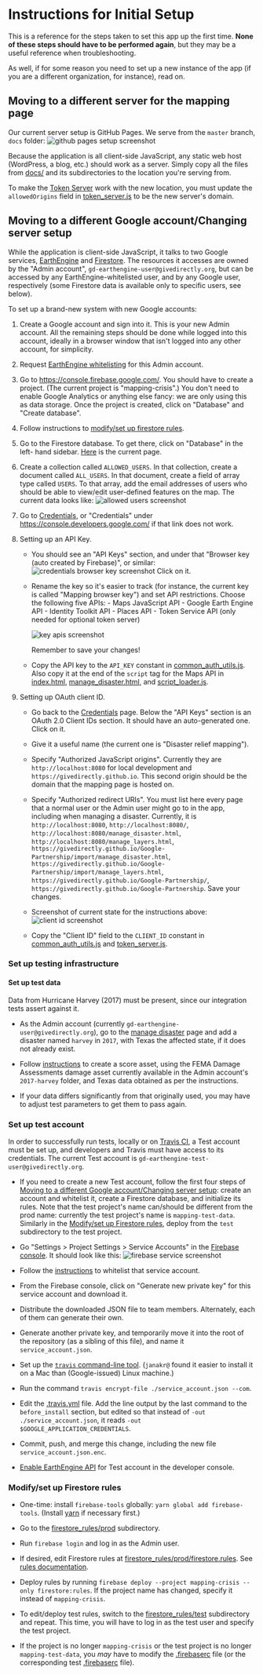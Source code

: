 # Instructions for Initial Setup

This is a reference for the steps taken to set this app up the first time.
**None of these steps should have to be performed again**, but they may be a
useful reference when troubleshooting.

As well, if for some reason you need to set up a new instance of the app (if you
are a different organization, for instance), read on.

## Moving to a different server for the mapping page

Our current server setup is GitHub Pages. We serve from the `master` branch,
`docs` folder:
![github pages setup screenshot](./markdown_images/github_pages.png)

Because the application is all client-side JavaScript, any static web host
(WordPress, a blog, etc.) should work as a server. Simply copy all the files
from [docs/](./docs) and its subdirectories to the location you're serving from.

To make the [Token Server](./token_server/README.md) work with the new location,
you must update the `allowedOrigins` field in
[token_server.js](./token_server/token_server.js) to be the new server's domain.

## Moving to a different Google account/Changing server setup

While the application is client-side JavaScript, it talks to two Google
services, [EarthEngine](https://earthengine.google.com) and
[Firestore](https://firestore.google.com). The resources it accesses are owned
by the "Admin account", `gd-earthengine-user@givedirectly.org`, but can be
accessed by any EarthEngine-whitelisted user, and by any Google user,
respectively (some Firestore data is available only to specific users, see
below).

To set up a brand-new system with new Google accounts:

1.  Create a Google account and sign into it. This is your new Admin account.
    All the remaining steps should be done while logged into this account,
    ideally in a browser window that isn't logged into any other account, for
    simplicity.

1.  Request [EarthEngine whitelisting](https://signup.earthengine.google.com/)
    for this Admin account.

1.  Go to https://console.firebase.google.com/. You should have to create a
    project. (The current project is "mapping-crisis".) You don't need to
    enable Google Analytics or anything else fancy: we are only using this as
    data storage. Once the project is created, click on "Database" and "Create
    database".

1.  Follow instructions to
[modify/set up firestore rules](#modifyset-up-firestore-rules).

1.  Go to the Firestore database. To get there, click on "Database" in the left-
    hand sidebar.
    [Here](https://firebase.corp.google.com/project/mapping-crisis/database/firestore/data~2F)
    is the current page.

1.  Create a collection called `ALLOWED_USERS`. In that collection, create a
    document called `ALL_USERS`. In that document, create a field of array type
    called `USERS`. To that array, add the email addresses of users who should
    be able to view/edit user-defined features on the map. The current data
    looks like: ![allowed users screenshot](./markdown_images/allowed_users.png)

1.  Go to [Credentials](https://console.developers.google.com/apis/credentials),
    or "Credentials" under https://console.developers.google.com/ if that link
    does not work.

1.  Setting up an API Key.

    -  You should see an "API Keys" section, and under that "Browser key (auto
       created by Firebase)", or similar:
       ![credentials browser key screenshot](./markdown_images/credentials_browser_key.png)
       Click on it.

    -  Rename the key so it's easier to track (for instance, the current key is
       called "Mapping browser key") and set API restrictions. Choose the
       following five APIs:
           -   Maps JavaScript API
           -   Google Earth Engine API
           -   Identity Toolkit API
           -   Places API
           -   Token Service API (only needed for optional token server)
  
       ![key apis screenshot](./markdown_images/key_apis.png)
  
       Remember to save your changes!

    -  Copy the API key to the `API_KEY` constant in 
       [common_auth_utils.js](./docs/common_auth_utils.js). Also copy it at the
       end of the `script` tag for the Maps API in
       [index.html](./docs/index.html),
       [manage_disaster.html](./docs/import/manage_disaster.html), and
       [script_loader.js](./cypress/support/script_loader.js).

1.  Setting up OAuth client ID.

    -  Go back to the
       [Credentials](https://console.developers.google.com/apis/credentials)
       page. Below the "API Keys" section is an OAuth 2.0 Client IDs section. It
       should have an auto-generated one. Click on it.

    -  Give it a useful name (the current one is "Disaster relief mapping").
  
    -  Specify "Authorized JavaScript origins". Currently they are
       `http://localhost:8080` for local development and
       `https://givedirectly.github.io`. This second origin should be the domain
       that the mapping page is hosted on.
  
    -  Specify "Authorized redirect URIs". You must list here every page that a
       normal user or the Admin user might go to in the app, including when
       managing a disaster. Currently, it is `http://localhost:8080`,
       `http://localhost:8080/`, `http://localhost:8080/manage_disaster.html`,
       `http://localhost:8080/manage_layers.html`,
       `https://givedirectly.github.io/Google-Partnership/import/manage_disaster.html`,
       `https://givedirectly.github.io/Google-Partnership/import/manage_layers.html`,
       `https://givedirectly.github.io/Google-Partnership/`,
       `https://givedirectly.github.io/Google-Partnership`. Save your changes.

    -  Screenshot of current state for the instructions above:
       ![client id screenshot](./markdown_images/client_id.png)

    -  Copy the "Client ID" field to the `CLIENT_ID` constant in
       [common_auth_utils.js](./docs/common_auth_utils.js) and
       [token_server.js](./token_server/token_server.js).

### Set up testing infrastructure

#### Set up test data
 
Data from Hurricane Harvey (2017) must be present, since our integration tests
assert against it.

-  As the Admin account (currently `gd-earthengine-user@givedirectly.org`), go
   to the
   [manage disaster](https://givedirectly.github.io/Google-Partnership/import/manage_disaster.html)
   page and add a disaster named `harvey` in `2017`, with Texas the affected
   state, if it does not already exist.

-  Follow [instructions](https://docs.google.com/document/d/1WnjHIexMnlVkn5lqnzYlBVg4aWxh2wVDZI2DBAu-TGI/edit?disco=AAAAEE2MdUU&ts=5e1368bd&usp_dm=true)
   to create a score asset, using the FEMA Damage Assessments damage asset
   currently available in the Admin account's `2017-harvey` folder, and Texas
   data obtained as per the instructions.

-  If your data differs significantly from that originally used, you may have
   to adjust test parameters to get them to pass again.

### Set up test account

In order to successfully run tests, locally or on
[Travis CI](https://travis-ci.com/givedirectly/Google-Partnership/), a Test
account must be set up, and developers and Travis must have access to its
credentials. The current Test account is
`gd-earthengine-test-user@givedirectly.org`.

-  If you need to create a new Test account, follow the first four steps of
   [Moving to a different Google account/Changing server setup](#moving-to-a-different-google-accountchanging-server-setup):
   create an account and whitelist it, create a Firestore database, and
   initialize its rules. Note that the test project's name can/should be
   different from the prod name: currently the test project's name is
   `mapping-test-data`. Similarly in the
   [Modify/set up Firestore rules](#modifyset-up-firestore-rules), deploy from
   the `test` subdirectory to the test project.

-  Go "Settings > Project Settings > Service Accounts" in the
   [Firebase console](https://console.firebase.google.com). It should look like
   this: ![firebase service screenshot](./markdown_images/firebase_service.png)

-  Follow the
   [instructions](https://developers.google.com/earth-engine/service_account) to
   whitelist that service account.

-  From the Firebase console, click on "Generate new private key" for this
   service account and download it.

-  Distribute the downloaded JSON file to team members. Alternately, each of
   them can generate their own.

-  Generate another private key, and temporarily move it into the root of the
   repository (as a sibling of this file), and name it `service_account.json`.

-  Set up the
   [`travis` command-line tool](https://github.com/travis-ci/travis.rb#readme).
   (`janakr@` found it easier to install it on a Mac than (Google-issued) Linux
   machine.)

-  Run the command `travis encrypt-file ./service_account.json --com`.

-  Edit the [.travis.yml](./.travis.yml) file. Add the line output by the last
   command to the `before_install` section, but edited so that instead of
   `-out ./service_account.json`, it reads
   `-out $GOOGLE_APPLICATION_CREDENTIALS`.

-  Commit, push, and merge this change, including the new file
   `service_account.json.enc`.

-  [Enable EarthEngine API](https://console.cloud.google.com/apis/api/earthengine.googleapis.com/overview)
   for Test account in the developer console.

### Modify/set up Firestore rules

-  One-time: install `firebase-tools` globally:
   `yarn global add firebase-tools`. (Install [yarn](http://yarnpkg.com/) if
   necessary first.) 

-  Go to the [firestore_rules/prod](./firestore_rules/prod) subdirectory.

-  Run `firebase login` and log in as the Admin user.

-  If desired, edit Firestore rules at
   [firestore_rules/prod/firestore.rules](./firestore_rules/prod/firestore.rules).
   See
   [rules documentation](https://firebase.google.com/docs/firestore/security/rules-structure).

-  Deploy rules by running
   `firebase deploy --project mapping-crisis --only firestore:rules`. If
   the project name has changed, specify it instead of `mapping-crisis`.

-  To edit/deploy test rules, switch to the
   [firestore_rules/test](./firestore_rules/test) subdirectory and repeat. This
   time, you will have to log in as the test user and specify the test project.

-  If the project is no longer `mapping-crisis` or the test project is no longer
   `mapping-test-data`, you _may_ have to modify the
   [.firebaserc](./firestore_rules/prod/.firebaserc) file (or the corresponding
   test [.firebaserc](./firestore_rules/test/.firebaserc) file).
